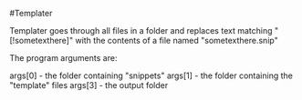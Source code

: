 

#Templater 

Templater goes through all files in a folder and replaces 
text matching "[!sometexthere]" with the contents of a 
file named "sometexthere.snip"

The program arguments are:

args[0] - the folder containing "snippets"
args[1] - the folder containing the "template" files
args[3] - the output folder